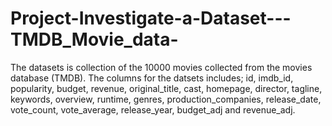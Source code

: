 # Project-Investigate-a-Dataset---TMDB_Movie_data-
The datasets is collection of the 10000 movies collected from the movies database (TMDB). The columns for the datsets includes; id, imdb_id, popularity, budget, revenue, original_title, cast, homepage, director, tagline, keywords, overview, runtime, genres, production_companies, release_date, vote_count, vote_average, release_year, budget_adj and revenue_adj.
